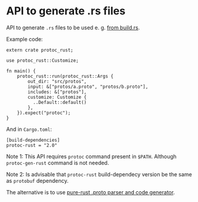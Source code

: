 # API to generate .rs files

API to generate `.rs` files to be used e. g. [from build.rs](https://github.com/stepancheg/rust-protobuf/blob/master/protobuf-test/build.rs).

Example code:

```
extern crate protoc_rust;

use protoc_rust::Customize;

fn main() {
	protoc_rust::run(protoc_rust::Args {
	    out_dir: "src/protos",
	    input: &["protos/a.proto", "protos/b.proto"],
	    includes: &["protos"],
	    customize: Customize {
	      ..Default::default()
	    },
	}).expect("protoc");
}
```

And in `Cargo.toml`:

```
[build-dependencies]
protoc-rust = "2.0"
```

Note 1: This API requires `protoc` command present in `$PATH`.
Although `protoc-gen-rust` command is not needed.

Note 2: Is advisable that `protoc-rust` build-dependecy version be the same as `protobuf` dependency. 

The alternative is to use
[pure-rust .proto parser and code generator](https://github.com/stepancheg/rust-protobuf/tree/master/protobuf-codegen-pure).
